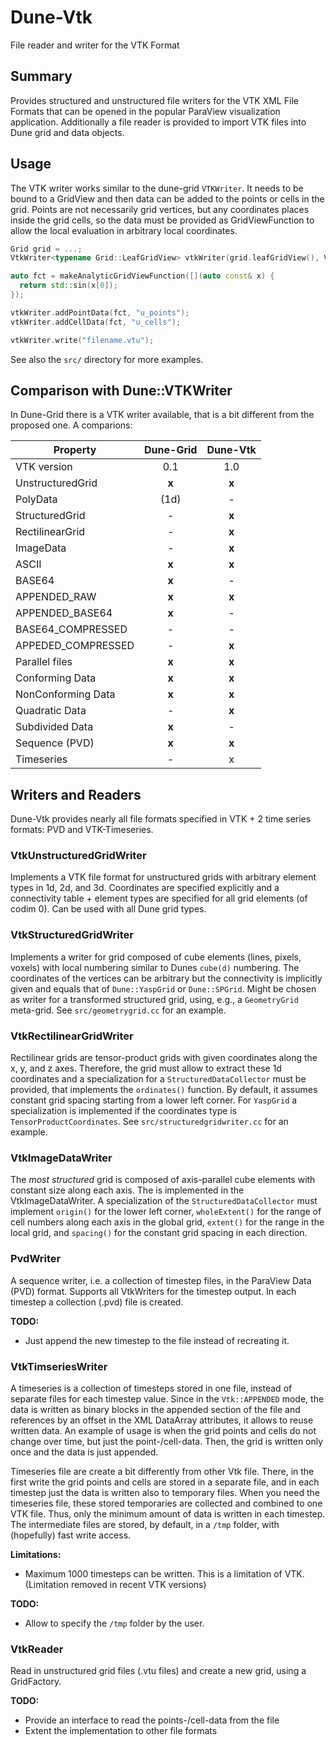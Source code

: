 # Dune-Vtk
File reader and writer for the VTK Format

## Summary
Provides structured and unstructured file writers for the VTK XML File Formats 
that can be opened in the popular ParaView visualization application. Additionally
a file reader is provided to import VTK files into Dune grid and data objects.

## Usage
The VTK writer works similar to the dune-grid `VTKWriter`. It needs to be bound 
to a GridView and then data can be added to the points or cells in the grid.
Points are not necessarily grid vertices, but any coordinates places inside the 
grid cells, so the data must be provided as GridViewFunction to allow the local
evaluation in arbitrary local coordinates.

```c++
Grid grid = ...;
VtkWriter<typename Grid::LeafGridView> vtkWriter(grid.leafGridView(), Vtk::ASCII);

auto fct = makeAnalyticGridViewFunction([](auto const& x) {
  return std::sin(x[0]);
});

vtkWriter.addPointData(fct, "u_points");
vtkWriter.addCellData(fct, "u_cells");

vtkWriter.write("filename.vtu");
```

See also the `src/` directory for more examples.

## Comparison with Dune::VTKWriter
In Dune-Grid there is a VTK writer available, that is a bit different from the
proposed one. A comparions:

| **Property**       | **Dune-Grid** | **Dune-Vtk** |
| ------------------ | :-----------: | :----------: |
| VTK version        | 0.1           | 1.0          |
| UnstructuredGrid   | **x**         | **x**        |
| PolyData           | (1d)          | -            |
| StructuredGrid     | -             | **x**        |
| RectilinearGrid    | -             | **x**        |
| ImageData          | -             | **x**        |
| ASCII              | **x**         | **x**        |
| BASE64             | **x**         | -            |
| APPENDED_RAW       | **x**         | **x**        |
| APPENDED_BASE64    | **x**         | -            |
| BASE64_COMPRESSED  | -             | -            |
| APPEDED_COMPRESSED | -             | **x**        |
| Parallel files     | **x**         | **x**        |
| Conforming Data    | **x**         | **x**        |
| NonConforming Data | **x**         | **x**        |
| Quadratic Data     | -             | **x**        |
| Subdivided Data    | **x**         | -            |
| Sequence (PVD)     | **x**         | **x**        |
| Timeseries         | -             | x            |

## Writers and Readers
Dune-Vtk provides nearly all file formats specified in VTK + 2 time series formats: PVD and VTK-Timeseries.

### VtkUnstructuredGridWriter
Implements a VTK file format for unstructured grids with arbitrary element types in 1d, 2d, and 3d. Coordinates are specified explicitly and a connectivity table + element types are specified for all grid elements (of codim 0). Can be used with all Dune grid types.

### VtkStructuredGridWriter
Implements a writer for grid composed of cube elements (lines, pixels, voxels) with local numbering similar to Dunes `cube(d)` numbering. The coordinates of the vertices can be arbitrary but the connectivity is implicitly given and equals that of `Dune::YaspGrid` or `Dune::SPGrid`. Might be chosen as writer for a transformed structured grid, using, e.g., a `GeometryGrid` meta-grid. See `src/geometrygrid.cc` for an example.

### VtkRectilinearGridWriter
Rectilinear grids are tensor-product grids with given coordinates along the x, y, and z axes. Therefore, the grid must allow to extract these 1d coordinates and a specialization for a `StructuredDataCollector` must be provided, that implements the `ordinates()` function. By default, it assumes constant grid spacing starting from a lower left corner. For `YaspGrid` a specialization is implemented if the coordinates type is `TensorProductCoordinates`. See `src/structuredgridwriter.cc` for an example.

### VtkImageDataWriter
The *most structured* grid is composed of axis-parallel cube elements with constant size along each axis. The is implemented in the VtkImageDataWriter. A specialization of the `StructuredDataCollector` must implement `origin()` for the lower left corner, `wholeExtent()` for the range of cell numbers along each axis in the global grid, `extent()` for the range in the local grid, and `spacing()` for the constant grid spacing in each direction.

### PvdWriter
A sequence writer, i.e. a collection of timestep files, in the ParaView Data (PVD) format. Supports all VtkWriters for the timestep output. In each timestep a collection (.pvd) file is created.

**TODO:**

- Just append the new timestep to the file instead of recreating it.

### VtkTimseriesWriter
A timeseries is a collection of timesteps stored in one file, instead of separate files for each timestep value. Since in the `Vtk::APPENDED` mode, the data is written as binary blocks in the appended section of the file and references by an offset in the XML DataArray attributes, it allows to reuse written data. An example of usage is when the grid points and cells do not change over time, but just the point-/cell-data. Then, the grid is written only once and the data is just appended.

Timeseries file are create a bit differently from other Vtk file. There, in the first write the grid points and cells are stored in a separate file, and in each timestep just the data is written also to temporary files. When you need the timeseries file, these stored temporaries are collected and combined to one VTK file. Thus, only the minimum amount of data is written in each timestep. The intermediate files are stored, by default, in a `/tmp` folder, with (hopefully) fast write access.

**Limitations:**

- Maximum 1000 timesteps can be written. This is a limitation of VTK. (Limitation removed in recent VTK versions)

**TODO:**

- Allow to specify the `/tmp` folder by the user.

### VtkReader
Read in unstructured grid files (.vtu files) and create a new grid, using a GridFactory.

**TODO:**

- Provide an interface to read the points-/cell-data from the file
- Extent the implementation to other file formats
